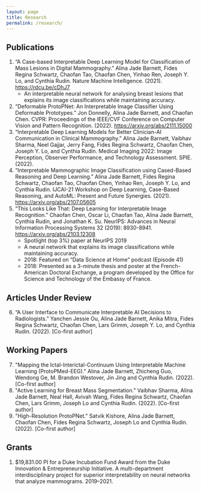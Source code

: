 ```yaml
---
layout: page
title: Research
permalink: /research/
---
```


## Publications
1. “A Case-based Interpretable Deep Learning Model for Classification of Mass Lesions in Digital Mammography.” Alina Jade Barnett, Fides Regina Schwartz, Chaofan Tao, Chaofan Chen, Yinhao Ren, Joseph Y. Lo, and Cynthia Rudin. Nature Machine Intelligence. (2021). https://rdcu.be/cDhJ7
	- An interpretable neural network for analysing breast lesions that explains its image classifications while maintaining accuracy.
2. “Deformable ProtoPNet: An Interpretable Image Classifier Using Deformable Prototypes.” Jon Donnelly, Alina Jade Barnett, and Chaofan Chen. CVPR: Proceedings of the IEEE/CVF Conference on Computer Vision and Pattern Recognition. (2022). https://arxiv.org/abs/2111.15000
3. “Interpretable Deep Learning Models for Better Clinician-AI Communication in Clinical Mammography.” Alina Jade Barnett, Vaibhav Sharma, Neel Gajjar, Jerry Fang, Fides Regina Schwartz, Chaofan Chen, Joseph Y. Lo, and Cynthia Rudin. Medical Imaging 2022: Image Perception, Observer Performance, and Technology Assessment. SPIE. (2022).
4. “Interpretable Mammographic Image Classification using Cased-Based Reasoning and Deep Learning.” Alina Jade Barnett, Fides Regina Schwartz, Chaofan Tao, Chaofan Chen, Yinhao Ren, Joseph Y. Lo, and Cynthia Rudin. IJCAI-21 Workshop on Deep Learning, Case-Based Reasoning, and AutoML: Present and Future Synergies. (2021). https://arxiv.org/abs/2107.05605
5. “This Looks Like That: Deep Learning for Interpretable Image Recognition.” Chaofan Chen, Oscar Li, Chaofan Tao, Alina Jade Barnett, Cynthia Rudin, and Jonathan K. Su. NeurIPS: Advances in Neural Information Processing Systems 32 (2019): 8930-8941. https://arxiv.org/abs/2103.12308
	- Spotlight (top 3%) paper at NeurIPS 2019
	- A neural network that explains its image classifications while maintaining accuracy.
	- 2018: Featured on “Data Science at Home” podcast (Episode 41)
	- 2018: Presented as a 3-minute thesis and poster at the French-American Doctoral Exchange, a program developed by the Office for Science and Technology of the Embassy of France.

## Articles Under Review
6. “A User Interface to Communicate Interpretable AI Decisions to Radiologists.” Yanchen Jessie Ou, Alina Jade Barnett, Anika Mitra, Fides Regina Schwartz, Chaofan Chen, Lars Grimm, Joseph Y. Lo, and Cynthia Rudin. (2022). [Co-first author]

## Working Papers
7. "Mapping the Ictal-Interictal-Continuum Using Interpretable Machine Learning (ProtoPMed-EEG)." Alina Jade Barnett, Zhicheng Guo, Wendong Ge, M. Brandon Westover, Jin Jing and Cynthia Rudin. (2022). [Co-first author]
8. "Active Learning for Breast Mass Segmentation." Vaibhav Sharma, Alina Jade Barnett, Neal Hall, Avivah Wang, Fides Regina Schwartz, Chaofan Chen, Lars Grimm, Joseph Lo and Cynthia Rudin. (2022). [Co-first author]
9. "High-Resolution ProtoPNet." Satvik Kishore, Alina Jade Barnett, Chaofan Chen, Fides Regina Schwartz, Joseph Lo and Cynthia Rudin. (2022). [Co-first author]

## Grants
1. $19,831.00 PI for a Duke Incubation Fund Award from the Duke Innovation & Entrepreneurship Initiative. A multi-department interdisciplinary project for superior interpretability on neural networks that analyze mammograms. 2019–2021.



